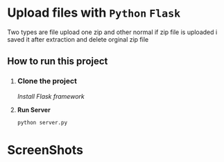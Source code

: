 # Upload files with `Python` `Flask`

Two types are file upload one zip and other normal if zip file is uploaded i saved it after extraction and delete orginal zip file

## How to run this project

1. ### Clone the project

	*Install Flask framework*

2. **Run Server**

	`python server.py`

# ScreenShots



